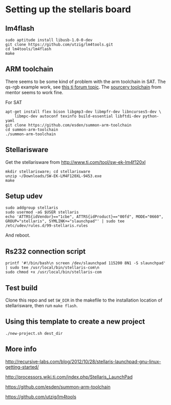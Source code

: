 # Setting up the stellaris board

## lm4flash

```
sudo aptitude install libusb-1.0-0-dev
git clone https://github.com/utzig/lm4tools.git
cd lm4tools/lm4flash
make
```

## ARM toolchain
There seems to be some kind of problem with the arm toolchain in SAT. The qs-rgb example work, see [this ti forum topic](http://e2e.ti.com/support/microcontrollers/stellaris_arm_cortex-m3_microcontroller/f/471/t/226958.aspx). The [sourcery toolchain](https://sourcery.mentor.com/GNUToolchain/release2322) from mentor seems to work fine. 

For SAT
```
apt-get install flex bison libgmp3-dev libmpfr-dev libncurses5-dev \
    libmpc-dev autoconf texinfo build-essential libftdi-dev python-yaml
git clone https://github.com/esden/summon-arm-toolchain
cd summon-arm-toolchain
./summon-arm-toolchain
```

## Stellarisware 
Get the stellarisware from http://www.ti.com/tool/sw-ek-lm4f120xl
```
mkdir stellarisware; cd stellarisware
unzip ~/Downloads/SW-EK-LM4F120XL-9453.exe
make
```

## Setup udev
```
sudo addgroup stellaris
sudo usermod -aG $USER stellaris
echo 'ATTRS{idVendor}=="1cbe", ATTRS{idProduct}=="00fd", MODE="0660", GROUP="stellaris", SYMLINK+="slaunchpad"' | sudo tee /etc/udev/rules.d/99-stellaris.rules
```

And reboot. 

## Rs232 connection script
```
printf '#!/bin/bash\n screen /dev/slaunchpad 115200 8N1 -S slaunchpad' | sudo tee /usr/local/bin/stellaris-com\n
sudo chmod +x /usr/local/bin/stellaris-com
```

## Test build

Clone this repo and set `SW_DIR` in the makefile to the installation location of stellarisware, then run `make flash`.

## Using this template to create a new project
```
./new-project.sh dest_dir
```

## More info
http://recursive-labs.com/blog/2012/10/28/stellaris-launchpad-gnu-linux-getting-started/

http://processors.wiki.ti.com/index.php/Stellaris_LaunchPad

https://github.com/esden/summon-arm-toolchain

https://github.com/utzig/lm4tools

